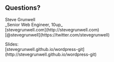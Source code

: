 ##  Questions?

<p class="center">Steve Grunwell<br>
_Senior Web Engineer, 10up_<br>
[stevegrunwell.com](http://stevegrunwell.com)<br>
[@stevegrunwell](https://twitter.com/stevegrunwell)</p>

<p class="center">Slides:<br>
[stevegrunwell.github.io/wordpress-git](http://stevegrunwell.github.io/wordpress-git)</p>